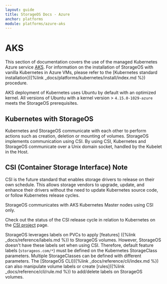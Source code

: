 ```yaml
---
layout: guide
title: StorageOS Docs - Azure
anchor: platforms
module: platforms/azure-aks
---
```


# AKS

This section of documentation covers the use of the managed Kubernetes Azure
service [AKS](https://azure.microsoft.com/en-gb/services/kubernetes-service/).
For information on the installation of StorageOS with vanilla Kubernetes in Azure
VMs, please refer to the [Kubernetes standard installation]({%link
_docs/platforms/kubernetes/install/index.md %}) procedure.

AKS deployment of Kubernetes uses Ubuntu by default with an optimized kernel.
All versions of Ubuntu with a kernel version > `4.15.0-1029-azure` meets
the StorageOS prerequisites.

## Kubernetes with StorageOS

Kubernetes and StorageOS communicate with each other to perform actions such as
creation, deletion or mounting of volumes. StorageOS implements communication 
using CSI. By using CSI, Kubernetes and StorageOS communicate over a Unix domain
socket, handled by the Kubelet in the Host.

## CSI (Container Storage Interface) Note

CSI is the future standard that enables storage drivers to release on their own
schedule. This allows storage vendors to upgrade, update, and enhance their drivers 
without the need to update Kubernetes source code, or follow Kubernetes release
cycles.

StorageOS communicates with AKS Kubernetes Master nodes using CSI only.

Check out the status of the CSI release cycle in relation to Kubernetes on
the [CSI project](https://kubernetes-csi.github.io/docs/) page.

StorageOS leverages labels on PVCs to apply [features]
({%link _docs/reference/labels.md %}) to StorageOS volumes. However, StorageOS
doesn't have these labels set when using CSI. Therefore, default feature labels
(`storageos.com/*`) must be defined on the Kubernetes StorageClass parameters.
Multiple StorageClasses can be defined with different parameters. The [StorageOS
CLI]({%link _docs/reference/cli/index.md %}) can also manipulate volume labels
or create [rules]({%link _docs/reference/cli/rule.md %}) to add/delete labels
on StorageOS volumes.
